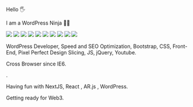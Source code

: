 Hello 🖐

I am a WordPress Ninja 🐱‍👤 

 
![](https://img.shields.io/badge/WordPress-4854F7.svg)
![](https://img.shields.io/badge/Bootstrap-60C4FA.svg)
![](https://img.shields.io/badge/CSS-ABFA71.svg)
![](https://img.shields.io/badge/JS-e35656.svg)
![](https://img.shields.io/badge/jQuery-B537D4.svg)
![](https://img.shields.io/badge/SEO-5298EB.svg)
![](https://img.shields.io/badge/WooCommerce-5098EB.svg)
![](https://img.shields.io/badge/Design_Slicing-EB41D9.svg)
![](https://img.shields.io/badge/Design_to_WP_Native-EB41D9.svg)
![](https://img.shields.io/badge/Design_to_Elementor-EB41D9.svg)



WordPress Developer, Speed and SEO Optimization, Bootstrap, CSS, Front-End, Pixel Perfect Design Slicing, JS, jQuery, Youtube.

Cross Browser since IE6. 

.

Having fun with NextJS, React , AR.js , WordPress.

Getting ready for Web3.
  
 
   
   
   

